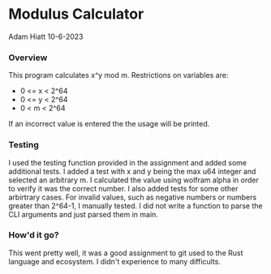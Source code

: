 # Modulus Calculator

Adam Hiatt
10-6-2023

### Overview

This program calculates x^y mod m. Restrictions on variables are:

- 0 <= x < 2^64
- 0 <= y < 2^64
- 0 < m < 2^64

If an incorrect value is entered the the usage will be printed.

### Testing

I used the testing function provided in the assignment and added some additional tests. I added a test with x and y being the max u64 integer and selected an arbitrary m. I calculated the value using wolfram alpha in order to verify it was the correct number. I also added tests for some other arbirtrary cases. For invalid values, such as negative numbers or numbers greater than 2^64-1, I manually tested. I did not write a function to parse the CLI arguments and just parsed them in main.

### How'd it go?

This went pretty well, it was a good assignment to git used to the Rust language and ecosystem. I didn't experience to many difficults.
